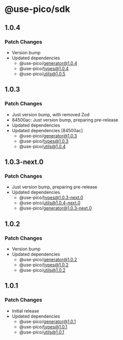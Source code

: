 # @use-pico/sdk

## 1.0.4

### Patch Changes

- Version bump
- Updated dependencies
    - @use-pico/generator@1.0.4
    - @use-pico/types@1.0.4
    - @use-pico/utils@1.0.5

## 1.0.3

### Patch Changes

- Just version bump, with removed Zod
- 84500ac: Just version bump, preparing pre-release
- Updated dependencies
- Updated dependencies [84500ac]
    - @use-pico/generator@1.0.3
    - @use-pico/types@1.0.3
    - @use-pico/utils@1.0.4

## 1.0.3-next.0

### Patch Changes

- Just version bump, preparing pre-release
- Updated dependencies
    - @use-pico/types@1.0.3-next.0
    - @use-pico/utils@1.0.4-next.0
    - @use-pico/generator@1.0.3-next.0

## 1.0.2

### Patch Changes

- Version bump
- Updated dependencies
    - @use-pico/generator@1.0.2
    - @use-pico/types@1.0.2
    - @use-pico/utils@1.0.2

## 1.0.1

### Patch Changes

- Initial release
- Updated dependencies
    - @use-pico/generator@1.0.1
    - @use-pico/types@1.0.1
    - @use-pico/utils@1.0.1
